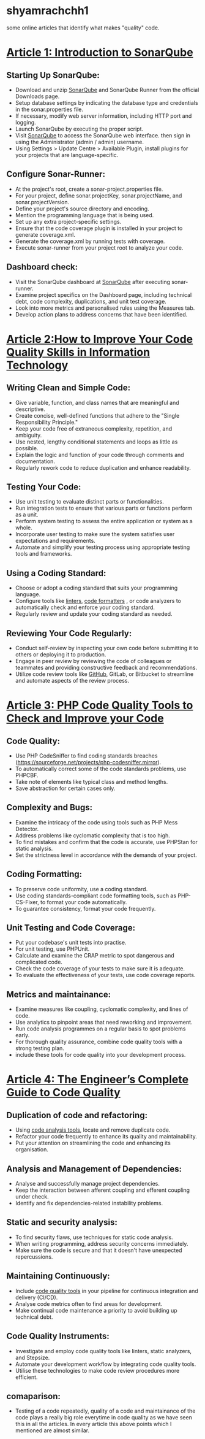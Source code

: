 # shyamrachchh1
some online articles that identify what makes "quality" code.

# [Article 1: Introduction to SonarQube](https://www.tothenew.com/blog/sonarqube-all-in-one-code-quality-manager/#:~:text=Introduction%20to%20SonarQube%3A&text=This%20one%20place%20is%20SONARQUBE,Potential%20bugs%20and%20Code%20complexity.)

## Starting Up SonarQube:

  - Download and unzip [SonarQube](https://www.sonarsource.com/products/sonarqube/?gads_campaign=SQ-Hroi-PMax&gads_ad_group=Global&gads_keyword=&gclid=CjwKCAjwr_CnBhA0EiwAci5sipEVYEDoYZmM3_0UTMhm9WReJHDz1YuW55OEsCzYCKMwU2X338FgCBoCAnUQAvD_BwE) and SonarQube Runner from the official Downloads page.
  - Setup database settings by indicating the database type and credentials in the sonar.properties file.
  - If necessary, modify web server information, including HTTP port and logging.
  - Launch SonarQube by executing the proper script.
  - Visit [SonarQube](https://www.sonarsource.com/products/sonarqube/?gads_campaign=SQ-Hroi-PMax&gads_ad_group=Global&gads_keyword=&gclid=CjwKCAjwr_CnBhA0EiwAci5sipEVYEDoYZmM3_0UTMhm9WReJHDz1YuW55OEsCzYCKMwU2X338FgCBoCAnUQAvD_BwE) to access the SonarQube web interface. then sign in using the Administrator (admin / admin) username.
  - Using Settings > Update Centre > Available Plugin, install plugins for your projects that are language-specific.

## Configure Sonar-Runner:

  - At the project's root, create a sonar-project.properties file.
  - For your project, define sonar.projectKey, sonar.projectName, and sonar.projectVersion.
  - Define your project's source directory and encoding.
  - Mention the programming language that is being used.
  - Set up any extra project-specific settings.
  -  Ensure that the code coverage plugin is installed in your project to generate coverage.xml.
  -  Generate the coverage.xml by running tests with coverage.
  -  Execute sonar-runner from your project root to analyze your code.

## Dashboard check:

  - Visit the SonarQube dashboard at  [SonarQube](https://www.sonarsource.com/products/sonarqube/?gads_campaign=SQ-Hroi-PMax&gads_ad_group=Global&gads_keyword=&gclid=CjwKCAjwr_CnBhA0EiwAci5sipEVYEDoYZmM3_0UTMhm9WReJHDz1YuW55OEsCzYCKMwU2X338FgCBoCAnUQAvD_BwE) after executing sonar-runner.
  - Examine project specifics on the Dashboard page, including technical debt, code complexity, duplications, and unit test coverage.
  - Look into more metrics and personalised rules using the Measures tab.
  - Develop action plans to address concerns that have been identified.

# [Article 2:How to Improve Your Code Quality Skills in Information Technology](https://www.linkedin.com/advice/0/how-do-you-improve-your-code-quality-skills-information-technology)

  ## Writing Clean and Simple Code:

  - Give variable, function, and class names that are meaningful and descriptive.
  - Create concise, well-defined functions that adhere to the "Single Responsibility Principle."
  - Keep your code free of extraneous complexity, repetition, and ambiguity.
  - Use nested, lengthy conditional statements and loops as little as possible.
  - Explain the logic and function of your code through comments and documentation.
  - Regularly rework code to reduce duplication and enhance readability.
 
## Testing Your Code:

  - Use unit testing to evaluate distinct parts or functionalities.
  - Run integration tests to ensure that various parts or functions perform as a unit.
  - Perform system testing to assess the entire application or system as a whole.
  - Incorporate user testing to make sure the system satisfies user expectations and requirements.
  - Automate and simplify your testing process using appropriate testing tools and frameworks.

## Using a Coding Standard:

   -  Choose or adopt a coding standard that suits your programming language.
   -  Configure tools like [linters](https://www.npmjs.com/package/eslint), [code formatters](https://marketplace.visualstudio.com/items?itemName=esbenp.prettier-vscode) , or code analyzers to automatically check and enforce your coding standard.
   -  Regularly review and update your coding standard as needed.
    
## Reviewing Your Code Regularly:

  - Conduct self-review by inspecting your own code before submitting it to others or deploying it to production.
  - Engage in peer review by reviewing the code of colleagues or teammates and providing constructive feedback and recommendations.
  - Utilize code review tools like [GitHub](https://desktop.github.com/), GitLab, or Bitbucket to streamline and automate aspects of the review process.

# [Article 3: PHP Code Quality Tools to Check and Improve your Code](https://thevaluable.dev/code-quality-check-tools-php/)

## Code Quality:

  - Use PHP CodeSniffer to find coding standards breaches (https://sourceforge.net/projects/php-codesniffer.mirror).
  - To automatically correct some of the code standards problems, use PHPCBF.
  - Take note of elements like typical class and method lengths.
  - Save abstraction for certain cases only.

## Complexity and Bugs:

  - Examine the intricacy of the code using tools such as PHP Mess Detector.
  - Address problems like cyclomatic complexity that is too high.
  - To find mistakes and confirm that the code is accurate, use PHPStan for static analysis.
  - Set the strictness level in accordance with the demands of your project.

## Coding Formatting:

  - To preserve code uniformity, use a coding standard.
  - Use coding standards-compliant code formatting tools, such as PHP-CS-Fixer, to format your code automatically.
  - To guarantee consistency, format your code frequently.

## Unit Testing and Code Coverage:

  - Put your codebase's unit tests into practise.
  - For unit testing, use PHPUnit.
  - Calculate and examine the CRAP metric to spot dangerous and complicated code.
  - Check the code coverage of your tests to make sure it is adequate.
  - To evaluate the effectiveness of your tests, use code coverage reports.

## Metrics and maintainance:

  - Examine measures like coupling, cyclomatic complexity, and lines of code.
  - Use analytics to pinpoint areas that need reworking and improvement.
  - Run code analysis programmes on a regular basis to spot problems early.
  - For thorough quality assurance, combine code quality tools with a strong testing plan.
  - include these tools for code quality into your development process.

# [Article 4: The Engineer’s Complete Guide to Code Quality](https://stepsize.com/blog/the-engineers-complete-guide-to-code-quality)

## Duplication of code and refactoring:

  - Using [code analysis tools](https://checkmarx.com/checkmarx-dast/?utm_source=google&utm_medium=cpc&utm_campaign=NA-AD-20230514-ALL_LEVEL-GOOGLE-DES-PER-SEARCH-DAST&utm_search_query=DAST&utm_keyword=dynamic%20code%20analysis%20tool&utm_campaign=NA-AD-20230514-ALL_LEVEL-GOOGLE-DES-PER-SEARCH-DAST&utm_source=adwords&utm_medium=ppc&utm_term=dynamic%20code%20analysis%20tool&hsa_acc=2852355864&hsa_cam=20137732541&hsa_grp=154844307764&hsa_ad=673007635610&hsa_src=g&hsa_tgt=kwd-349427435897&hsa_kw=dynamic%20code%20analysis%20tool&hsa_mt=b&hsa_net=adwords&hsa_ver=3&gclid=CjwKCAjwr_CnBhA0EiwAci5siqawFCwh0pedWo7sNTogcHTSG0cFVY9je3gDEsvebCBf5n4OBGYslhoCaKgQAvD_BwE), locate and remove duplicate code.
  - Refactor your code frequently to enhance its quality and maintainability.
  - Put your attention on streamlining the code and enhancing its organisation.

## Analysis and Management of Dependencies:

  - Analyse and successfully manage project dependencies.
  - Keep the interaction between afferent coupling and efferent coupling under check.
  - Identify and fix dependencies-related instability problems.

## Static and security analysis:

  - To find security flaws, use techniques for static code analysis.
  - When writing programming, address security concerns immediately.
  - Make sure the code is secure and that it doesn't have unexpected repercussions.

## Maintaining Continuously:

  - Include [code quality tools](https://www.codacy.com/signup-codacy?utm_term=code%20quality%20tools&utm_campaign=Quality+-+Use+Cases+Global&utm_source=adwords&utm_medium=ppc&hsa_acc=9882323101&hsa_cam=20519036842&hsa_grp=158738021688&hsa_ad=672459033111&hsa_src=g&hsa_tgt=kwd-327625427670&hsa_kw=code%20quality%20tools&hsa_mt=p&hsa_net=adwords&hsa_ver=3&gad=1&gclid=CjwKCAjwr_CnBhA0EiwAci5siiYlo9RqMvaPDFUJE0R5Ao0QSjyvnE59_hY3qvUw84cZ4g5PZujEEBoC-HAQAvD_BwE) in your pipeline for continuous integration and delivery (CI/CD).
  - Analyse code metrics often to find areas for development.
  - Make continual code maintenance a priority to avoid building up technical debt.

## Code Quality Instruments:

  - Investigate and employ code quality tools like linters, static analyzers, and Stepsize.
  - Automate your development workflow by integrating code quality tools.
  - Utilise these technologies to make code review procedures more efficient.


## comaparison:

  - Testing of a code repeatedly, quality of a code and maintainance of the code plays a really big role everytime in code quality as we have seen this in all      the articles. In every article this above points which I mentioned are almost similar.

